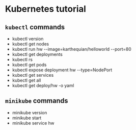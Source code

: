 # Kubernetes tutorial

## `kubectl` commands
- kubectl version
- kubectl get nodes
- kubectl run hw --image=karthequian/helloworld --port=80
- kubectl get deployments
- kubectl rs
- kubectl get pods
- kubectl expose deployment hw --type=NodePort
- kubectl get services
- kubectl get all
- kubectl get deploy/hw -o yaml

## `minikube` commands
- minikube version
- minikube start
- minikube service hw
